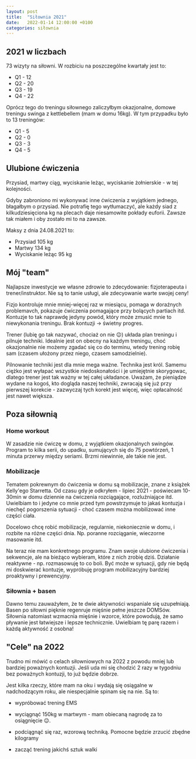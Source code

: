 ```yaml
---
layout: post
title:  "Siłownia 2021"
date:   2022-01-14 12:00:00 +0100
categories: siłownia
---
```

## 2021 w liczbach

73 wizyty na siłowni. W rozbiciu na poszczególne kwartały jest to:

* Q1 - 12
* Q2 - 20
* Q3 - 19
* Q4 - 22

Oprócz tego do treningu siłownego zaliczyłbym okazjonalne, domowe treningu swinga z kettlebellem (mam w domu 16kg). W tym przypadku było to 13 treningów:

* Q1 - 5
* Q2 - 0
* Q3 - 3
* Q4 - 5

## Ulubione ćwiczenia

Przysiad, martwy ciąg, wyciskanie leżąc, wyciskanie żołnierskie - w tej kolejności. 

Gdyby zabroniono mi wykonywać inne ćwiczenia z wyjątkiem jednego, błagałbym o przysiad. Nie potrafię tego wytłumaczyć, ale każdy siad z kilkudziesięciona kg na plecach daje niesamowite pokłady euforii. Zawsze tak miałem i oby zostało mi to na zawsze.

Maksy z dnia 24.08.2021 to:

* Przysiad 105 kg
* Martwy 134 kg
* Wyciskanie leżąc 95 kg

## Mój "team"

Najlapsze inwestycje we własne zdrowie to zdecydowanie: fizjoterapeuta i trener/instruktor. Nie są to tanie usługi, ale zdecyowanie warte swojej ceny!

Fizjo kontroluje mnie mniej-więcej raz w miesiącu, pomaga w doraźnych problemavch, pokazuje ćwiczenia pomagające przy bolących partiach itd. Kontuzje to tak naprawdę jedyny powód, który może zmusić mnie to niewykonania treningu. Brak kontuzji -> świetny progres.

Trener (lubię go tak nazywać, chociaż on nie 😉) układa plan treningu i pilnuje techniki. Idealnie jest on obecny na każdym treningu, choć okazjonalnie nie możemy zgadać się co do terminu, wtedy trening robię sam (czasem ułożony przez niego, czasem samodzielnie).

Pilnowanie techniki jest dla mnie mega ważne. Technika jest król. Samemu ciężko jest wyłapać wszystkie niedoskonałości i je umiejętnie skorygowac, dlatego trener jest tak ważny w tej całej układance. Uważam, że pieniądze wydane na kogoś, kto dogląda naszej techniki, zwracają się już przy pierwszej korekcie - zazwyczaj tych korekt jest więcej, więc opłacalność jest nawet większa.

## Poza siłownią

### Home workout

W zasadzie nie ćwiczę w domu, z wyjątkiem okazjonalnych swingów. Program to kilka serii, do upadku, sumujących się do 75 powtórzeń, 1 minuta przerwy między seriami. Brzmi niewinnie, ale takie nie jest.

### Mobilizacje

Tematem pokrewnym do ćwiczenia w domu są mobilizacje, znane z książek Kelly'ego Starretta. Od czasu gdy je odkryłem - lipiec 2021 - poświecam 10-30min w domu dziennie na ćwiczenia rozciągające, rozluźniające itd. Uwielbiam to i jedyne co mnie przed tym powstrzymuje to jakaś kontuzja i niechęć pogorszenia sytuacji - choć czasem można mobilizować inne części ciała.

Docelowo chcę robić mobilizacje, regularnie, niekoniecznie w domu, i rozbite na różne części dnia. Np. poranne rozciąganie, wieczorne masowanie itd. 

Na teraz nie mam konkretnego programu. Znam swoje ulubione ćwiczenia i sekwencje, ale na bieżąco wybieram, które z nich zrobię dziś. Działanie reaktywne - np. rozmasowuję to co boli. Być może w sytuacji, gdy nie będą mi doskwierać kontuzje, wypróbuję program mobilizacyjny bardziej proaktywny i prewencyjny.

### Siłownia + basen

Dawno temu zauważyłem, że te dwie aktywności wspaniale się uzupełniają. Basen po siłowni pięknie regenruje mięśnie pełne jeszcze DOMSów. Siłownia natomiast wzmacnia mięśnie i wzorce, które powodują, że samo pływanie jest łatwiejsze i lepsze technicznie. Uwielbiam tę parę razem i każdą aktywność z osobna!

## "Cele" na 2022

Trudno mi mówić o celach siłowniowych na 2022 z powodu mniej lub bardziej poważnych kontuzji. Jeśli uda mi się chodzić 2 razy w tygodniu bez poważnych kontuzji, to już będzie dobrze. 

Jest kilka rzeczy, które mam na oku i wydają się osiągalne w nadchodzącym roku, ale niespecjalnie spinam się na nie. Są to:

* wypróbować trening EMS

* wyciągnąć 150kg w martwym - mam obiecaną nagrodę za to osiągnięcie 😉.

* podciągnąć się raz, wzorową techniką. Pomocne będzie zrzucić zbędne kilogramy

* zacząć trening jakichś sztuk walki
